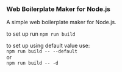### Web Boilerplate Maker for Node.js

A simple web boilerplate maker for Node.js.

to set up run `npm run build`

to set up using default value use:
<br>
`npm run build -- --default`
<br>
or
<br>
`npm run build -- -d`
